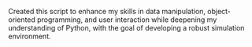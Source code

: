 Created this script to enhance my skills in data manipulation, object-oriented programming, and user interaction while deepening my understanding of Python, with the goal of developing a robust simulation environment.
